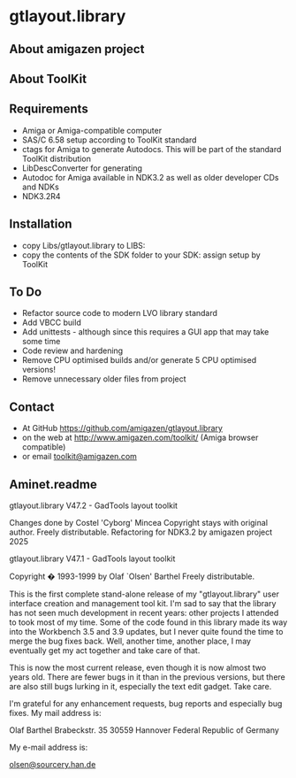 # gtlayout.library

## About amigazen project

## About ToolKit

## Requirements

- Amiga or Amiga-compatible computer
- SAS/C 6.58 setup according to ToolKit standard
- ctags for Amiga to generate Autodocs. This will be part of the standard ToolKit distribution
- LibDescConverter for generating 
- Autodoc for Amiga available in NDK3.2 as well as older developer CDs and NDKs
- NDK3.2R4

## Installation

- copy Libs/gtlayout.library to LIBS:
- copy the contents of the SDK folder to your SDK: assign setup by ToolKit

## To Do

- Refactor source code to modern LVO library standard
- Add VBCC build
- Add unittests - although since this requires a GUI app that may take some time
- Code review and hardening
- Remove CPU optimised builds and/or generate 5 CPU optimised versions!
- Remove unnecessary older files from project

## Contact 

- At GitHub https://github.com/amigazen/gtlayout.library
- on the web at http://www.amigazen.com/toolkit/ (Amiga browser compatible)
- or email toolkit@amigazen.com

## Aminet.readme
gtlayout.library V47.2 - GadTools layout toolkit

Changes done by Costel 'Cyborg' Mincea
Copyright stays with original author. Freely distributable.
Refactoring for NDK3.2 by amigazen project 2025

gtlayout.library V47.1 - GadTools layout toolkit

Copyright � 1993-1999 by Olaf `Olsen' Barthel
        Freely distributable.


This is the first complete stand-alone release of my "gtlayout.library" user
interface creation and management tool kit. I'm sad to say that the library
has not seen much development in recent years: other projects I attended to
took most of my time. Some of the code found in this library made its way into
the Workbench 3.5 and 3.9 updates, but I never quite found the time to merge
the bug fixes back. Well, another time, another place, I may eventually get my
act together and take care of that.

This is now the most current release, even though it is now almost two years
old. There are fewer bugs in it than in the previous versions, but there are
also still bugs lurking in it, especially the text edit gadget. Take care.


I'm grateful for any enhancement requests, bug reports and especially bug
fixes. My mail address is:

   Olaf Barthel
   Brabeckstr. 35
   30559 Hannover
   Federal Republic of Germany

My e-mail address is:

   olsen@sourcery.han.de

